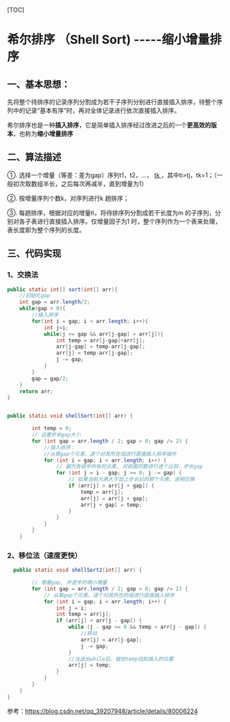 [TOC]

# 希尔排序 （Shell Sort) -----缩小增量排序

## 一、基本思想：

先将整个待排序的记录序列分割成为若干子序列分别进行直接插入排序，待整个序列中的记录“基本有序”时，再对全体记录进行依次直接插入排序。

希尔排序也是一种**插入排序**，它是简单插入排序经过改进之后的一个**更高效的版本**，也称为**缩小增量排序**

## 二、算法描述

①. 选择一个增量（等差：差为gap）序列t1，t2，…， [tk ](http://www.liuhaihua.cn/archives/tag/tk)，其中ti>tj，tk=1；（一般初次取数组半长，之后每次再减半，直到增量为1）

②. 按增量序列个数k，对序列进行k 趟排序；

③. 每趟排序，根据对应的增量ti，将待排序列分割成若干长度为m 的子序列，分别对各子表进行直接插入排序。仅增量因子为1 时，整个序列作为一个表来处理，表长度即为整个序列的长度。

## 三、代码实现

### 		1、交换法

```java
public static int[] sort(int[] arr){
    //初始化gap
    int gap = arr.length/2;
    while(gap > 0){
        //插入排序
        for(int i = gap; i < arr.length; i++){
            int j=i;
            while(j >= gap && arr[j-gap] > arr[j]){
                int temp = arr[j-gap]+arr[j];
                arr[j-gap] = temp-arr[j-gap];
                arr[j] = temp-arr[j-gap];
                j -= gap;
            }
        }
        gap = gap/2;
    }
    return arr;
} 


public static void shellSort(int[] arr) {

        int temp = 0;
        // 设置步长gap大小
        for (int gap = arr.length / 2; gap > 0; gap /= 2) {
            //插入排序：
            //从第gap个元素，逐个对其所在组进行直接插入排序操作
            for (int i = gap; i < arr.length; i++) {
                // 遍历各组中所有的元素, 对前面的数进行逐个比较，步长gap
                for (int j = i - gap; j >= 0; j -= gap) {
                    // 如果当前元素大于加上步长后的那个元素，说明交换
                    if (arr[j] > arr[j + gap]) {
                        temp = arr[j];
                        arr[j] = arr[j + gap];
                        arr[j + gap] = temp;
                    }
                }
            }
        }
    }

```

### 		2、移位法（速度更快）

```java
  public static void shellSort2(int[] arr) {

        // 增量gap, 并逐步的缩小增量
        for (int gap = arr.length / 2; gap > 0; gap /= 2) {
            // 从第gap个元素，逐个对其所在的组进行直接插入排序
            for (int i = gap; i < arr.length; i++) {
                int j = i;
                int temp = arr[j];
                if (arr[j] < arr[j - gap]) {
                    while (j - gap >= 0 && temp < arr[j - gap]) {
                        //移动
                        arr[j] = arr[j-gap];
                        j -= gap;
                    }
                    //当退出while后，就给temp找到插入的位置
                    arr[j] = temp;
                }
            }
        }
    }
}
```

参考：https://blog.csdn.net/qq_39207948/article/details/80006224